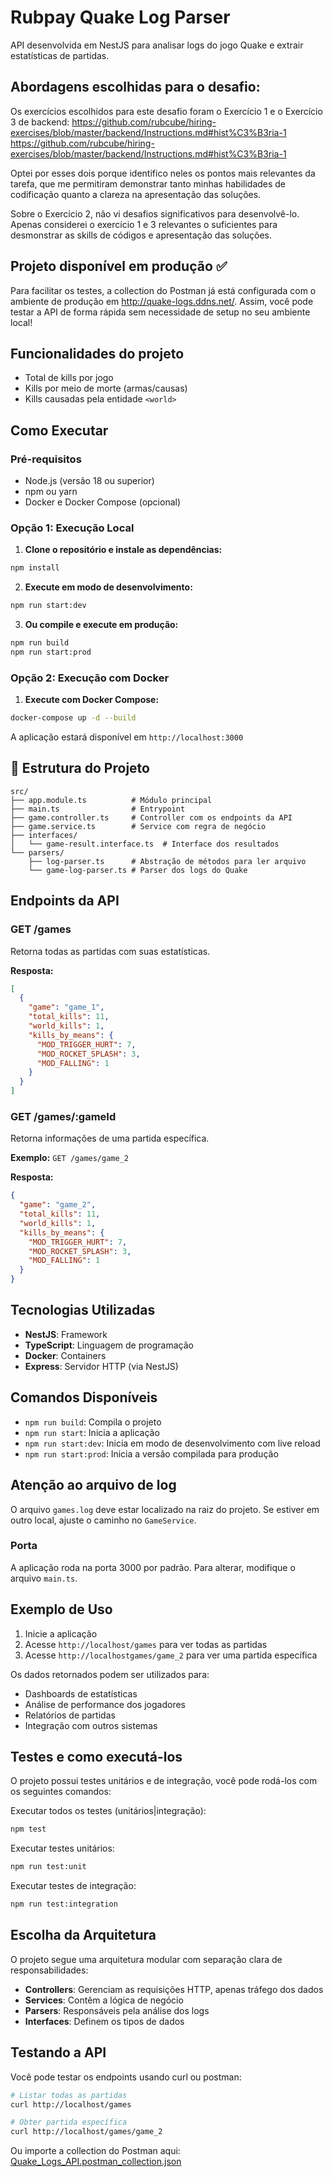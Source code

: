 # Rubpay Quake Log Parser

API desenvolvida em NestJS para analisar logs do jogo Quake e extrair estatísticas de partidas.

## Abordagens escolhidas para o desafio:

Os exercícios escolhidos para este desafio foram o Exercício 1 e o Exercício 3 de backend:
https://github.com/rubcube/hiring-exercises/blob/master/backend/Instructions.md#hist%C3%B3ria-1
https://github.com/rubcube/hiring-exercises/blob/master/backend/Instructions.md#hist%C3%B3ria-1

Optei por esses dois porque identifico neles os pontos mais relevantes da tarefa, que me permitiram demonstrar tanto minhas habilidades de codificação quanto a clareza na apresentação das soluções.

Sobre o Exercício 2, não vi desafios significativos para desenvolvê-lo. Apenas considerei o exercício 1 e 3 relevantes o suficientes para desmonstrar as skills de códigos e apresentação das soluções.

## Projeto disponível em produção ✅

Para facilitar os testes, a collection do Postman já está configurada com o ambiente de produção em http://quake-logs.ddns.net/. Assim, você pode testar a API de forma rápida sem necessidade de setup no seu ambiente local!

## Funcionalidades do projeto

- Total de kills por jogo
- Kills por meio de morte (armas/causas)
- Kills causadas pela entidade `<world>`

## Como Executar

### Pré-requisitos

- Node.js (versão 18 ou superior)
- npm ou yarn
- Docker e Docker Compose (opcional)

### Opção 1: Execução Local

1. **Clone o repositório e instale as dependências:**
```bash
npm install
```

2. **Execute em modo de desenvolvimento:**
```bash
npm run start:dev
```

3. **Ou compile e execute em produção:**
```bash
npm run build
npm run start:prod
```

### Opção 2: Execução com Docker

1. **Execute com Docker Compose:**
```bash
docker-compose up -d --build
```

A aplicação estará disponível em `http://localhost:3000`

## 📁 Estrutura do Projeto

```
src/
├── app.module.ts          # Módulo principal
├── main.ts                # Entrypoint
├── game.controller.ts     # Controller com os endpoints da API
├── game.service.ts        # Service com regra de negócio
├── interfaces/
│   └── game-result.interface.ts  # Interface dos resultados
└── parsers/
    ├── log-parser.ts      # Abstração de métodos para ler arquivo
    └── game-log-parser.ts # Parser dos logs do Quake
```

## Endpoints da API

### GET /games
Retorna todas as partidas com suas estatísticas.

**Resposta:**
```json
[
  {
    "game": "game_1",
    "total_kills": 11,
    "world_kills": 1,
    "kills_by_means": {
      "MOD_TRIGGER_HURT": 7,
      "MOD_ROCKET_SPLASH": 3,
      "MOD_FALLING": 1
    }
  }
]
```

### GET /games/:gameId
Retorna informações de uma partida específica.

**Exemplo:** `GET /games/game_2`

**Resposta:**
```json
{
  "game": "game_2",
  "total_kills": 11,
  "world_kills": 1,
  "kills_by_means": {
    "MOD_TRIGGER_HURT": 7,
    "MOD_ROCKET_SPLASH": 3,
    "MOD_FALLING": 1
  }
}
```

## Tecnologias Utilizadas

- **NestJS**: Framework
- **TypeScript**: Linguagem de programação
- **Docker**: Containers
- **Express**: Servidor HTTP (via NestJS)

## Comandos Disponíveis

- `npm run build`: Compila o projeto
- `npm run start`: Inicia a aplicação
- `npm run start:dev`: Inicia em modo de desenvolvimento com live reload
- `npm run start:prod`: Inicia a versão compilada para produção

## Atenção ao arquivo de log

O arquivo `games.log` deve estar localizado na raiz do projeto. Se estiver em outro local, ajuste o caminho no `GameService`.

### Porta
A aplicação roda na porta 3000 por padrão. Para alterar, modifique o arquivo `main.ts`.

## Exemplo de Uso

1. Inicie a aplicação
2. Acesse `http://localhost/games` para ver todas as partidas
3. Acesse `http://localhostgames/game_2` para ver uma partida específica

Os dados retornados podem ser utilizados para:
- Dashboards de estatísticas
- Análise de performance dos jogadores
- Relatórios de partidas
- Integração com outros sistemas

## Testes e como executá-los

O projeto possui testes unitários e de integração, você pode rodá-los com os seguintes comandos:

Executar todos os testes (unitários|integração):
```bash
npm test
```

Executar testes unitários:
```bash
npm run test:unit
```

Executar testes de integração:
```bash
npm run test:integration
```

## Escolha da Arquitetura

O projeto segue uma arquitetura modular com separação clara de responsabilidades:

- **Controllers**: Gerenciam as requisições HTTP, apenas tráfego dos dados
- **Services**: Contêm a lógica de negócio
- **Parsers**: Responsáveis pela análise dos logs
- **Interfaces**: Definem os tipos de dados

## Testando a API

Você pode testar os endpoints usando curl ou postman:

```bash
# Listar todas as partidas
curl http://localhost/games

# Obter partida específica
curl http://localhost/games/game_2
```

Ou importe a collection do Postman aqui: [Quake_Logs_API.postman_collection.json](./src/collections/Quake_Logs_API.postman_collection.json)